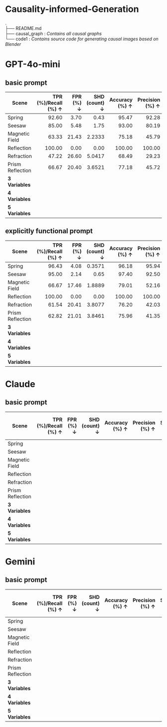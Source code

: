 # Causality-informed-Generation

.  
├── README.md                    
├── causal_graph : *Contains all causal graphs*  
└── code1 : *Contains source code for generating causal images based on Blender*


# GPT-4o-mini
## basic prompt
| **Scene**        | **TPR (%)/Recall (%) ↑** | **FPR (%) ↓** | **SHD (count) ↓** | **Accuracy (%) ↑** | **Precision (%) ↑** | **F1 Score (%) ↑** |
| ---------------- | -----------------------: | ------------: | ----------------: | -----------------: | ------------------: | -----------------: |
| Spring           |                    92.60 |          3.70 |              0.43 |              95.47 |               92.28 |              91.23 |
| Seesaw           |                    85.00 |          5.48 |              1.75 |              93.00 |               80.19 |              82.52 |
| Magnetic Field   |                    63.33 |         21.43 |            2.2333 |              75.18 |               45.79 |              53.12 |
| Reflection       |                   100.00 |          0.00 |              0.00 |             100.00 |              100.00 |             100.00 |
| Refraction       |                    47.22 |         26.60 |            5.0417 |              68.49 |               29.23 |              35.75 |
| Prism Reflection |                    66.67 |         20.40 |            3.6521 |              77.18 |               45.72 |              52.86 |
| **3 Variables**  |                          |               |                   |                    |                     |                    |
| **4 Variables**  |                          |               |                   |                    |                     |                    |
| **5 Variables**  |                          |               |                   |                    |                     |                    |

## explicitly functional  prompt
| **Scene**        | **TPR (%)/Recall (%) ↑** | **FPR (%) ↓** | **SHD (count) ↓** | **Accuracy (%) ↑** | **Precision (%) ↑** | **F1 Score (%) ↑** |
| ---------------- | -----------------------: | ------------: | ----------------: | -----------------: | ------------------: | -----------------: |
| Spring           |                    96.43 |          4.08 |            0.3571 |              96.18 |               95.94 |              96.18 |
| Seesaw           |                    95.00 |          2.14 |              0.65 |              97.40 |               92.50 |              93.73 |
| Magnetic Field   |                    66.67 |         17.46 |            1.8889 |              79.01 |               52.16 |              58.48 |
| Reflection       |                   100.00 |          0.00 |              0.00 |             100.00 |              100.00 |             100.00 |
| Refraction       |                    61.54 |         20.41 |            3.8077 |              76.20 |               42.03 |              48.87 |
| Prism Reflection |                    62.82 |         21.01 |            3.8461 |              75.96 |               41.35 |              49.14 |
| **3 Variables**  |                          |               |                   |                    |                     |                    |
| **4 Variables**  |                          |               |                   |                    |                     |                    |
| **5 Variables**  |                          |               |                   |                    |                     |                    |


# Claude
## basic prompt
| **Scene**        | **TPR (%)/Recall (%) ↑** | **FPR (%) ↓** | **SHD (count) ↓** | **Accuracy (%) ↑** | **Precision (%) ↑** | **F1 Score (%) ↑** |
| ---------------- | -----------------------: | ------------: | ----------------: | -----------------: | ------------------: | -----------------: |
| Spring           |                          |               |                   |                    |                     |                    |
| Seesaw           |                          |               |                   |                    |                     |                    |
| Magnetic Field   |                          |               |                   |                    |                     |                    |
| Reflection       |                          |               |                   |                    |                     |                    |
| Refraction       |                          |               |                   |                    |                     |                    |
| Prism Reflection |                          |               |                   |                    |                     |                    |
| **3 Variables**  |                          |               |                   |                    |                     |                    |
| **4 Variables**  |                          |               |                   |                    |                     |                    |
| **5 Variables**  |                          |               |                   |                    |                     |                    |

# Gemini
## basic prompt
| **Scene**        | **TPR (%)/Recall (%) ↑** | **FPR (%) ↓** | **SHD (count) ↓** | **Accuracy (%) ↑** | **Precision (%) ↑** | **F1 Score (%) ↑** |
| ---------------- | -----------------------: | ------------: | ----------------: | -----------------: | ------------------: | -----------------: |
| Spring           |                          |               |                   |                    |                     |                    |
| Seesaw           |                          |               |                   |                    |                     |                    |
| Magnetic Field   |                          |               |                   |                    |                     |                    |
| Reflection       |                          |               |                   |                    |                     |                    |
| Refraction       |                          |               |                   |                    |                     |                    |
| Prism Reflection |                          |               |                   |                    |                     |                    |
| **3 Variables**  |                          |               |                   |                    |                     |                    |
| **4 Variables**  |                          |               |                   |                    |                     |                    |
| **5 Variables**  |                          |               |                   |                    |                     |                    |